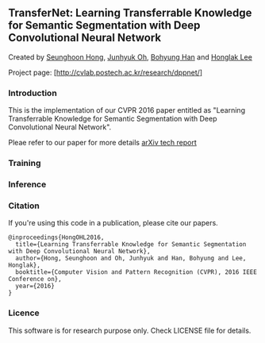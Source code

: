 ## TransferNet: Learning Transferrable Knowledge for Semantic Segmentation with Deep Convolutional Neural Network

Created by [Seunghoon Hong](http://cvlab.postech.ac.kr/~maga33/), [Junhyuk Oh](https://sites.google.com/a/umich.edu/junhyuk-oh/), [Bohyung Han](http://cvlab.postech.ac.kr/~bhhan/) and [Honglak Lee](http://web.eecs.umich.edu/~honglak/)


Project page: [http://cvlab.postech.ac.kr/research/dppnet/]

### Introduction

This is the implementation of our CVPR 2016 paper entitled as "Learning Transferrable Knowledge for Semantic Segmentation with Deep Convolutional Neural Network".

Pleae refer to our paper for more details [arXiv tech report](http://arxiv.org/abs/1512.07928)

### Training

### Inference

### Citation

If you're using this code in a publication, please cite our papers.

    @inproceedings{HongOHL2016,
      title={Learning Transferrable Knowledge for Semantic Segmentation with Deep Convolutional Neural Network},
      author={Hong, Seunghoon and Oh, Junhyuk and Han, Bohyung and Lee, Honglak},
      booktitle={Computer Vision and Pattern Recognition (CVPR), 2016 IEEE Conference on},
      year={2016}
    }

### Licence

This software is for research purpose only.
Check LICENSE file for details.

